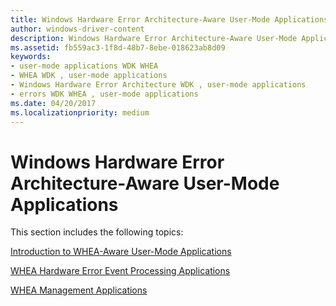 ```yaml
---
title: Windows Hardware Error Architecture-Aware User-Mode Applications
author: windows-driver-content
description: Windows Hardware Error Architecture-Aware User-Mode Applications
ms.assetid: fb559ac3-1f8d-48b7-8ebe-018623ab8d09
keywords:
- user-mode applications WDK WHEA
- WHEA WDK , user-mode applications
- Windows Hardware Error Architecture WDK , user-mode applications
- errors WDK WHEA , user-mode applications
ms.date: 04/20/2017
ms.localizationpriority: medium
---
```


# Windows Hardware Error Architecture-Aware User-Mode Applications


This section includes the following topics:

[Introduction to WHEA-Aware User-Mode Applications](introduction-to-whea-aware-user-mode-applications.md)

[WHEA Hardware Error Event Processing Applications](whea-hardware-error-event-processing-applications.md)

[WHEA Management Applications](whea-management-applications.md)

 

 




